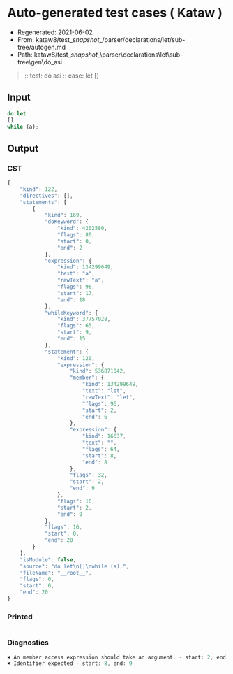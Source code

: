 # Auto-generated test cases ( Kataw )
- Regenerated: 2021-06-02
- From: kataw8/test\__snapshot__/parser/declarations/let/sub-tree/autogen.md
- Path: kataw8/test\__snapshot__\parser\declarations\let\sub-tree\gen\do_asi
> :: test: do asi
> :: case: let
>          []
## Input

`````js
do let
[]
while (a);
`````
## Output

### CST

```javascript
{
    "kind": 122,
    "directives": [],
    "statements": [
        {
            "kind": 169,
            "doKeyword": {
                "kind": 4202580,
                "flags": 80,
                "start": 0,
                "end": 2
            },
            "expression": {
                "kind": 134299649,
                "text": "a",
                "rawText": "a",
                "flags": 96,
                "start": 17,
                "end": 18
            },
            "whileKeyword": {
                "kind": 37757028,
                "flags": 65,
                "start": 9,
                "end": 15
            },
            "statement": {
                "kind": 120,
                "expression": {
                    "kind": 536871042,
                    "member": {
                        "kind": 134299649,
                        "text": "let",
                        "rawText": "let",
                        "flags": 96,
                        "start": 2,
                        "end": 6
                    },
                    "expression": {
                        "kind": 16637,
                        "text": "",
                        "flags": 64,
                        "start": 8,
                        "end": 8
                    },
                    "flags": 32,
                    "start": 2,
                    "end": 9
                },
                "flags": 16,
                "start": 2,
                "end": 9
            },
            "flags": 16,
            "start": 0,
            "end": 20
        }
    ],
    "isModule": false,
    "source": "do let\n[]\nwhile (a);",
    "fileName": "__root__",
    "flags": 0,
    "start": 0,
    "end": 20
}
```

### Printed

```javascript

```

### Diagnostics

```javascript
✖ An member access expression should take an argument. - start: 2, end: 9
✖ Identifier expected - start: 8, end: 9

```

